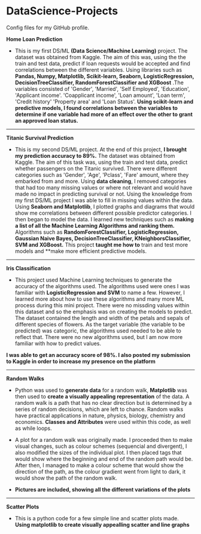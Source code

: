 # DataScience-Projects
Config files for my GitHub profile.

**Home Loan Prediction**
- This is my first DS/ML **(Data Science/Machine Learning)** project. The dataset was obtained from Kaggle. The aim of this was, using the the train and test data, predict if loan requests would be accepted and find correlations between the different variables. Using libraries such as **Pandas, Numpy, Matplotlib, Scikit-learn, Seaborn, LogisticRegression, DecisionTreeClassifier, RandomForestClassifier and XGBoost** .The variables consisted of 'Gender', 'Married', 'Self Employed', 'Education', 'Applicant income'. 'Coapplicant income', 'Loan amount', 'Loan term', 'Credit history' 'Property area' and 'Loan Status'. **Using scikit-learn and predictive models, I found correlations between the variables to determine if one variable had more of an effect over the other to grant an approved loan status.** 

*** 
**Titanic Survival Prediction**
- This is my second DS/ML project. At the end of this project, **I brought my prediction accuracy to 89%.** The dataset was obtained from Kaggle. The aim of this task was, using the train and test data, predict whether passengers on the Titanic survived. There were different categories such as 'Gender', 'Age', 'Pclass', 'Fare' amount, where they embarked from and more. Using **data cleaning**, I removed categories that had too many missing values or where not relevant and would have made no impact in predicting survival or not. Using the knowledge from my first DS/ML project I was able to fill in missing values within the data. Using **Seaborn and Matplotlib**, I plotted graphs and diagrams that would show me correlations between different possible predictor categories. I then began to model the data. I learned new techniques such as **making a list of all the Machine Learning Algorithms and ranking them.**
Algorithms such as **RandomForestClassifier, LogisticRegression, Gaussian Naive Bayes, DecisionTreeClassifier, KNeighborsClassifier, SVM and XGBoost.** This project **taught me how to** train and test more models and **make more efficient predictive models.
***
**Iris Classification**
- This project used Machine Learning techniques to generate the accuracy of the algorithms used. The algorithms used were ones I was familiar with **LogisticRegression and SVM** to name a few. However, I learned more about how to use these algorithms and many more ML process during this mini project. There were no missding values within this dataset and so the emphasis was on creating the models to predict. The dataset contained the length and width of the petals and sepals of different species of flowers. As the target variable (the variable to be predicted) was categoric, the algorithms used needed to be able to reflect that. There were no new algorithms used, but I am now more familiar with how to predict values.

**I was able to get an accuracy score of 98%. I also posted my submission to Kaggle in order to increase my presence on the platform**






***
**Random Walks** 
- Python was used to **generate data** for a random walk, **Matplotlib** was then used to **create a visually appealing representation** of the data. 
A random walk is a path that has no clear direction but is determined by a series of random decisions, which are left to chance. Random walks have practical applications in nature, physics, biology, chemistry and economics. 
**Classes and Attributes** were used within this code, as well as while loops. 

- A plot for a random walk was originally made. I proceeded then to make visual changes, such as colour schemes (sequencial and divergent), I also modified the sizes of the individual plot. 
I then placed tags that would show where the beginning and end of the random path would be.
After then, I managed to make a colour scheme that would show the direction of the path, as the colour gradient went from light to dark, it would show the path of the random walk. 

- **Pictures are included, showing all the different variations of the plots** 

***

**Scatter Plots**
- This is a python code for a few simple line and scatter plots made. **Using matplotlib to create visually appealling scatter and line graphs**

